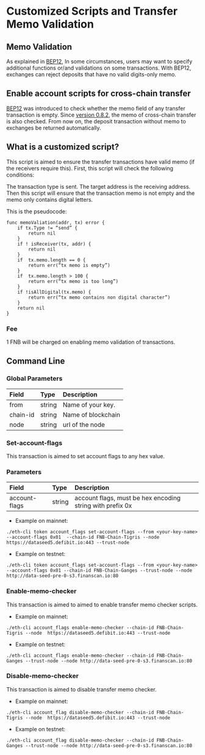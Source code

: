 #  Customized Scripts and Transfer Memo Validation

## Memo Validation
As explained in [BEP12](https://github.com/githubusername/githubrepo/BEPs/blob/master/BEP12.md), In some circumstances, users may want to specify additional functions or/and validations on some transactions. With BEP12, exchanges can reject deposits that have no valid digits-only memo.

## Enable account scripts for cross-chain transfer
[BEP12](https://github.com/githubusername/githubrepo/BEPs/blob/master/BEP12.md) was introduced to check whether the memo field of any transfer transaction is empty. Since [version 0.8.2](https://github.com/githubusername/githubrepo/node-binary/releases/tag/v0.8.2), the memo of cross-chain transfer is also checked. From now on, the deposit transaction without memo to exchanges be returned automatically.


## What is a customized script?

This script is aimed to ensure the transfer transactions have valid memo (if the receivers require this).
First, this script will check the following conditions:

The transaction type is sent.
The target address is the receiving address.
Then this script will ensure that the transaction memo is not empty and the memo only contains digital letters.

This is the pseudocode:
```
func memoValiation(addr, tx) error {
    if tx.Type != “send” {
        return nil
    }
    if ! isReceiver(tx, addr) {
        return nil
    }
    if  tx.memo.length == 0 {
        return err(“tx memo is empty”)
    }
    if  tx.memo.length > 100 {
        return err(“tx memo is too long”)
    }
    if !isAllDigital(tx.memo) {
        return err(“tx memo contains non digital character”)
    }
    return nil
}
```
### Fee

1 FNB will be charged on enabling  memo validation of transactions.

## Command Line

### Global Parameters

| **Field**    | **Type** | **Description**                                              |
| :------------ | :-------- | :------------------------------------------------------------ |
| from   | string  |Name of your key. |
| chain-id        | string   | Name of blockchain |
| node      | string   | url of the node|


###  Set-account-flags

This transaction is aimed to set account flags to any hex value.

### Parameters

| **Field**    | **Type** | **Description**                                              |
| :------------ | :-------- | :------------------------------------------------------------ |
| account-flags  | string   | account flags, must be hex encoding string with prefix 0x |

* Example on mainnet:

```
./eth-cli token account_flags set-account-flags --from <your-key-name> --account-flags 0x01  --chain-id FNB-Chain-Tigris --node  https://dataseed5.defibit.io:443 --trust-node
```


* Example on testnet:

```
./eth-cli token account_flags set-account-flags --from <your-key-name> --account-flags 0x01 --chain-id FNB-Chain-Ganges --trust-node --node http://data-seed-pre-0-s3.finanscan.io:80
```

### Enable-memo-checker

This transaction is aimed to aimed to enable transfer memo checker scripts.


* Example on mainnet:

```
./eth-cli account_flags enable-memo-checker --chain-id FNB-Chain-Tigris --node  https://dataseed5.defibit.io:443 --trust-node
```

* Example on testnet:

```
./eth-cli account_flags enable-memo-checker --chain-id FNB-Chain-Ganges --trust-node --node http://data-seed-pre-0-s3.finanscan.io:80
```

### Disable-memo-checker

This transaction is aimed to disable transfer memo checker.

* Example on mainnet:

```
./eth-cli account_flag disable-memo-checker --chain-id FNB-Chain-Tigris --node  https://dataseed5.defibit.io:443 --trust-node
```


* Example on testnet:

```
./eth-cli account_flag disable-memo-checker --chain-id FNB-Chain-Ganges --trust-node --node http://data-seed-pre-0-s3.finanscan.io:80
```
